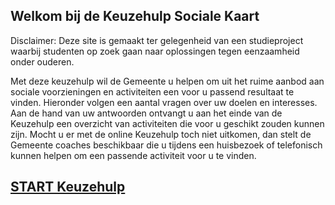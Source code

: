 ## Welkom bij de Keuzehulp Sociale Kaart 

Disclaimer: Deze site is gemaakt ter gelegenheid van een studieproject waarbij studenten op zoek gaan naar oplossingen tegen eenzaamheid onder ouderen. 

Met deze keuzehulp wil de Gemeente u helpen om uit het ruime aanbod aan sociale voorzieningen en activiteiten een voor u passend resultaat te vinden.
Hieronder volgen een aantal vragen over uw doelen en interesses. Aan de hand van uw antwoorden ontvangt u aan het einde van de Keuzehulp een overzicht van activiteiten die voor u geschikt zouden kunnen zijn.
Mocht u er met de online Keuzehulp toch niet uitkomen, dan stelt de Gemeente coaches beschikbaar die u tijdens een huisbezoek of telefonisch kunnen helpen om een passende activiteit voor u te vinden. 

## [START Keuzehulp](./Vraag1)

